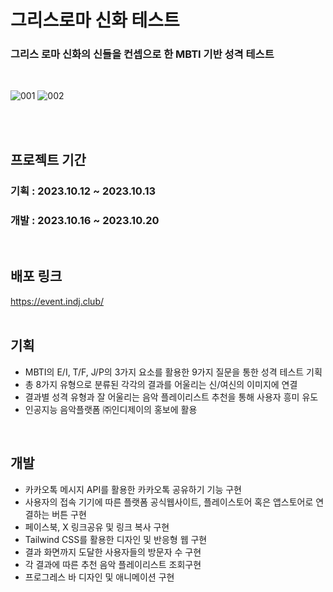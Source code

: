 # 그리스로마 신화 테스트
### 그리스 로마 신화의 신들을 컨셉으로 한 MBTI 기반 성격 테스트
<br>

![001](https://github.com/jihilli/OlympusTest/assets/121305570/96f79749-034c-4186-abc2-208aaa42d3e7)
![002](https://github.com/jihilli/OlympusTest/assets/121305570/c7f306a1-4948-4fc9-a2d1-c3bc9c77c79b)

<br>
<br>

## 프로젝트 기간
### 기획 : 2023.10.12 ~ 2023.10.13
### 개발 : 2023.10.16 ~ 2023.10.20
<br>

## 배포 링크
https://event.indj.club/
<br>
<br>

## 기획
- MBTI의 E/I, T/F, J/P의 3가지 요소를 활용한 9가지 질문을 통한 성격 테스트 기획
- 총 8가지 유형으로 분류된 각각의 결과를 어울리는 신/여신의 이미지에 연결
- 결과별 성격 유형과 잘 어울리는 음악 플레이리스트 추천을 통해 사용자 흥미 유도
- 인공지능 음악플랫폼 ㈜인디제이의 홍보에 활용
<br>

## 개발
- 카카오톡 메시지 API를 활용한 카카오톡 공유하기 기능 구현
- 사용자의 접속 기기에 따른 플랫폼 공식웹사이트,  플레이스토어 혹은 앱스토어로 연결하는 버튼 구현
- 페이스북, X 링크공유 및 링크 복사 구현
- Tailwind CSS를 활용한 디자인 및 반응형 웹 구현
- 결과 화면까지 도달한 사용자들의 방문자 수 구현
- 각 결과에 따른 추천 음악 플레이리스트 조회구현
- 프로그레스 바 디자인 및 애니메이션 구현 


